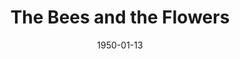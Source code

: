 ---
title: The Bees and the Flowers
date: 1950-01-13
closing_date: 1950-01-21
layout: productions
featured_image:
image_caption:
image_credit:
playbill:
Theatre: Theatre Jacksonville
Venue: Little Theatre
cast:
- Louise Morgan: Dorothy Mortenson
- Tack Cooper: Gene Sayre
- Nancy: Edna Spindel
- Alix Morgan: Betty Jane Spindel
- Tess Morgan: Yvonne Peairs
- Ilka Morgan: Edith Dodd
- Winston Atchison: Jack Harrell
- Drayman: L.J. Gift
- Dippy Marshall: Frances Faye Andrews
- Jerry: Joyce C. Hall
- Tom: Franklin Adams
crew:
- Director: Paul E. Geisenhof
- Set and Lighting Design: Duke LeBrun
- Stage Manager: Sue Miller
- Assistant Stage Manager: Joyce Lamont
- Scene construction:
  - Bill Gibbs
  - Dave Salter
  - Richard Kaszner
- Skyline Backdrop: Jim White
- Properties Chairman: Margaret Lafferty
- Properties Assistant:
  - Vonnie Patton
  - Jane Roberson
  - Margaret Gift
- Make-up Chairman: Jane Porter
- Make-up Assistant:
  - Jocelyn Brown
  - Laurel Barton
  - Edna Spindel
  - Marjorie Norris
  - Toby Nussbaum
  - Richard Kaszner
  - Larry Zell
- Wardrobe Co-ordinator: Madelon Geisenhof
- Wardrobe Mistress: Ann Pafford Welch
- Wardrobe Assistant:
  - Polly Clendenning
  - Bebe Jordon
  - June Story
  - Mrs. William Pless
  - Martha Hill
  - Suzanne Pallister
  - Yolly Edmunds
- Light Controls:
  - Natalie Clarke
  - Su Hawkins
- Curtain: L.J. Gift
orchestra:
external_links:
---